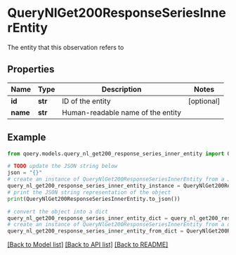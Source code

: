 # QueryNlGet200ResponseSeriesInnerEntity

The entity that this observation refers to

## Properties

Name | Type | Description | Notes
------------ | ------------- | ------------- | -------------
**id** | **str** | ID of the entity | [optional] 
**name** | **str** | Human-readable name of the entity | 

## Example

```python
from qoery.models.query_nl_get200_response_series_inner_entity import QueryNlGet200ResponseSeriesInnerEntity

# TODO update the JSON string below
json = "{}"
# create an instance of QueryNlGet200ResponseSeriesInnerEntity from a JSON string
query_nl_get200_response_series_inner_entity_instance = QueryNlGet200ResponseSeriesInnerEntity.from_json(json)
# print the JSON string representation of the object
print(QueryNlGet200ResponseSeriesInnerEntity.to_json())

# convert the object into a dict
query_nl_get200_response_series_inner_entity_dict = query_nl_get200_response_series_inner_entity_instance.to_dict()
# create an instance of QueryNlGet200ResponseSeriesInnerEntity from a dict
query_nl_get200_response_series_inner_entity_from_dict = QueryNlGet200ResponseSeriesInnerEntity.from_dict(query_nl_get200_response_series_inner_entity_dict)
```
[[Back to Model list]](../README.md#documentation-for-models) [[Back to API list]](../README.md#documentation-for-api-endpoints) [[Back to README]](../README.md)


